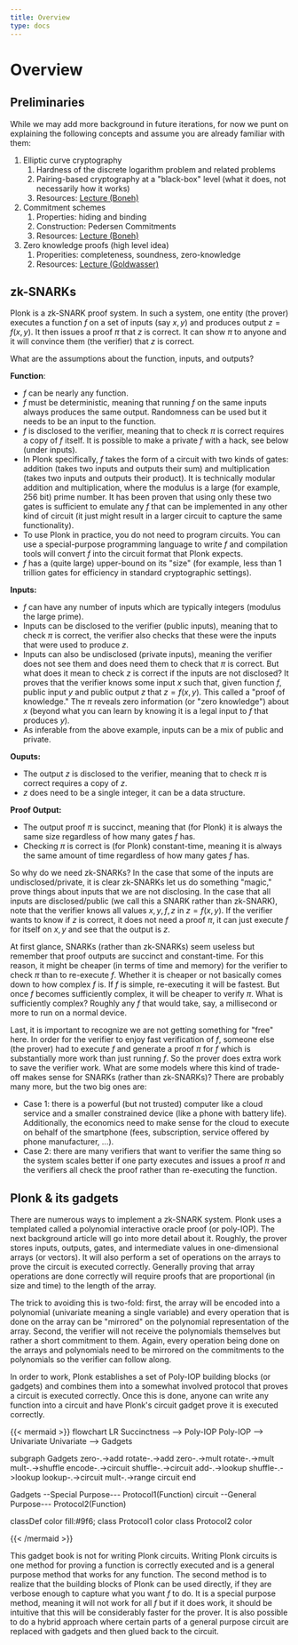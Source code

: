 ```yaml
---
title: Overview
type: docs
---
```


# Overview

## Preliminaries

While we may add more background in future iterations, for now we punt on explaining the following concepts and assume you are already familiar with them:

1. Elliptic curve cryptography
   1. Hardness of the discrete logarithm problem and related problems
   2. Pairing-based cryptography at a "black-box" level (what it does, not necessarily how it works)
   3. Resources: [Lecture (Boneh)](https://www.youtube.com/watch?v=8WDOpzxpnTE)
2. Commitment schemes
   1. Properties: hiding and binding
   2. Construction: Pedersen Commitments
   3. Resources: [Lecture (Boneh)](https://www.youtube.com/watch?v=IkNZWJFcfcU)
3. Zero knowledge proofs (high level idea)
   1. Properities: completeness, soundness, zero-knowledge
   2. Resources: [Lecture (Goldwasser)](https://www.youtube.com/watch?v=uchjTIlPzFo)

## zk-SNARKs

Plonk is a zk-SNARK proof system. In such a system, one entity (the prover) executes a function $f$ on a set of inputs (say $x,y$) and produces output $z=f(x,y)$. It then issues a proof $\pi$ that $z$ is correct. It can show $\pi$ to anyone and it will convince them (the verifier) that $z$ is correct. 

What are the assumptions about the function, inputs, and outputs?

**Function**:

* $f$ can be nearly any function.
* $f$ must be deterministic, meaning that running $f$ on the same inputs always produces the same output.  Randomness can be used but it needs to be an input to the function.
* $f$ is disclosed to the verifier, meaning that to check $\pi$ is correct requires a copy of $f$ itself. It is possible to make a private $f$ with a hack, see below (under inputs).
* In Plonk specifically, $f$ takes the form of a circuit with two kinds of gates: addition (takes two inputs and outputs their sum) and multiplication (takes two inputs and outputs their product). It is technically modular addition and multiplication, where the modulus is a large (for example, 256 bit) prime number. It has been proven that using only these two gates is sufficient to emulate any $f$ that can be implemented in any other kind of circuit (it just might result in a larger circuit to capture the same functionality).
* To use Plonk in practice, you do not need to program circuits. You can use a special-purpose programming language to write $f$ and compilation tools will convert $f$ into the circuit format that Plonk expects. 
* $f$ has a (quite large) upper-bound on its "size" (for example, less than 1 trillion gates for efficiency in standard cryptographic settings).

**Inputs:**

* $f$ can have any number of inputs which are typically integers (modulus the large prime).
* Inputs can be disclosed to the verifier (public inputs), meaning that to check $\pi$ is correct, the verifier also checks that these were the inputs that were used to produce $z$.
* Inputs can also be undisclosed (private inputs), meaning the verifier does not see them and does need them to check that $\pi$ is correct. But what does it mean to check $z$ is correct if the inputs are not disclosed? It proves that the verifier knows some input $x$ such that, given function $f$, public input $y$ and public output $z$ that $z=f(x,y)$. This called a "proof of knowledge." The $\pi$ reveals zero information (or "zero knowledge") about $x$ (beyond what you can learn by knowing it is a legal input to $f$ that produces $y$).
* As inferable from the above example, inputs can be a mix of public and private.

**Ouputs:**

* The output $z$ is disclosed to the verifier, meaning that to check $\pi$ is correct requires a copy of $z$. 
* $z$ does need to be a single integer, it can be a data structure. 

**Proof Output:**

* The output proof $\pi$ is succinct, meaning that (for Plonk) it is always the same size regardless of how many gates $f$ has.
* Checking $\pi$ is correct is (for Plonk) constant-time, meaning it is always the same amount of time regardless of how many gates $f$ has.

So why do we need zk-SNARKs? In the case that some of the inputs are undisclosed/private, it is clear zk-SNARKs let us do something "magic," prove things about inputs that we are not disclosing. In the case that all inputs are disclosed/public (we call this a SNARK rather than zk-SNARK), note that the verifier knows all values $x,y,f,z$ in $z=f(x,y)$. If the verifier wants to know if $z$ is correct, it does not need a proof $\pi$, it can just execute $f$ for itself on $x,y$ and see that the output is $z$. 

At first glance, SNARKs (rather than zk-SNARKs) seem useless but remember that proof outputs are succinct and constant-time. For this reason, it might be cheaper (in terms of time and memory) for the verifier to check $\pi$ than to re-execute $f$. Whether it is cheaper or not basically comes down to how complex $f$ is. If $f$ is simple, re-executing it will be fastest. But once $f$ becomes sufficiently complex, it will be cheaper to verify $\pi$. What is sufficiently complex? Roughly any $f$ that would take, say, a millisecond or more to run on a normal device.

Last, it is important to recognize we are not getting something for "free" here. In order for the verifier to enjoy fast verification of $f$, someone else (the prover) had to execute $f$ and generate a proof $\pi$ for $f$ which is substantially more work than just running $f$. So the prover does extra work to save the verifier work. What are some models where this kind of trade-off makes sense for SNARKs (rather than zk-SNARKs)? There are probably many more, but the two big ones are:

* Case 1: there is a powerful (but not trusted) computer like a cloud service and a smaller constrained device (like a phone with battery life). Additionally, the economics need to make sense for the cloud to execute on behalf of the smartphone (fees, subscription, service offered by phone manufacturer, ...).
* Case 2: there are many verifiers that want to verifier the same thing so the system scales better if one party executes and issues a proof $\pi$ and the verifiers all check the proof rather than re-executing the function.

## Plonk & its gadgets

There are numerous ways to implement a zk-SNARK system. Plonk uses a templated called a polynomial interactive oracle proof (or poly-IOP). The next background article will go into more detail about it. Roughly, the prover stores inputs, outputs, gates, and intermediate values in one-dimensional arrays (or vectors). It will also perform a set of operations on the arrays to prove the circuit is executed correctly. Generally proving that array operations are done correctly will require proofs that are proportional (in size and time) to the length of the array. 

The trick to avoiding this is two-fold: first, the array will be encoded into a polynomial (univariate meaning a single variable) and every operation that is done on the array can be "mirrored" on the polynomial representation of the array. Second, the verifier will not receive the polynomials themselves but rather a short commitment to them. Again, every operation being done on the arrays and polynomials need to be mirrored on the commitments to the polynomials so the verifier can follow along.

In order to work, Plonk establishes a set of Poly-IOP building blocks (or gadgets) and combines them into a somewhat involved protocol that proves a circuit is executed correctly. Once this is done, anyone can write any function into a circuit and have Plonk's circuit gadget prove it is executed correctly.

{{< mermaid >}}
flowchart LR
Succinctness --> Poly-IOP
Poly-IOP --> Univariate
Univariate --> Gadgets


subgraph Gadgets
  zero-.->add
  rotate-.->add
  zero-.->mult
  rotate-.->mult
  mult-.->shuffle
  encode-.->circuit
  shuffle-.->circuit
  add-.->lookup
  shuffle-.->lookup
  lookup-.->circuit
  mult-.->range
  circuit
end

Gadgets --Special Purpose--- Protocol1(Function)
circuit --General Purpose--- Protocol2(Function)

classDef color fill:#9f6;
class Protocol1 color
class Protocol2 color

{{< /mermaid >}}

This gadget book is not for writing Plonk circuits. Writing Plonk circuits is one method for proving a function is correctly executed and is a general purpose method that works for any function. The second method is to realize that the building blocks of Plonk can be used directly, if they are verbose enough to capture what you want $f$ to do. It is a special purpose method, meaning it will not work for all $f$ but if it does work, it should be intuitive that this will be considerably faster for the prover. It is also possible to do a hybrid approach where certain parts of a general purpose circuit are replaced with gadgets and then glued back to the circuit.
